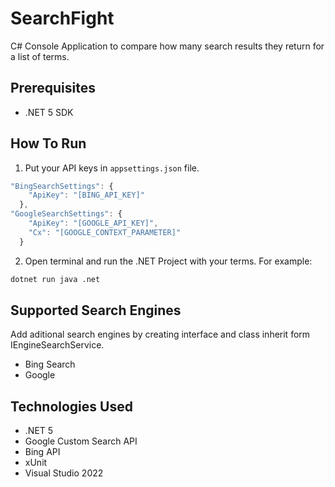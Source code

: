 # SearchFight
C# Console Application to compare how many search results they return for a list of terms.

## Prerequisites

-   .NET 5 SDK

## How To Run

1. Put your API keys in `appsettings.json` file.

```javascript
"BingSearchSettings": {
    "ApiKey": "[BING_API_KEY]"
  },
"GoogleSearchSettings": {
    "ApiKey": "[GOOGLE_API_KEY]",
    "Cx": "[GOOGLE_CONTEXT_PARAMETER]"
  }
```

2. Open terminal and run the .NET Project with your terms. For example:
```bash
dotnet run java .net
```

## Supported Search Engines

Add aditional search engines by creating interface and class inherit form IEngineSearchService.

-   Bing Search
-   Google

## Technologies Used

-   .NET 5
-   Google Custom Search API
-   Bing API
-   xUnit
-   Visual Studio 2022
